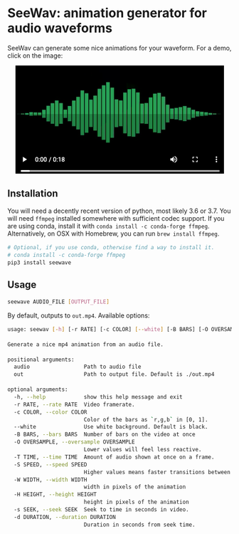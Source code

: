 # SeeWav: animation generator for audio waveforms

SeeWav can generate some nice animations for your waveform.
For a demo, click on the image:

<p align="center">
<a href="https://ai.honu.io/misc/seewav.mp4">
<img src="./seewav.png" alt="Demo of seewav"></a></p>

## Installation

You will need a decently recent version of python, most likely 3.6 or 3.7.
You will need `ffmpeg` installed somewhere with sufficient codec support. If you are using conda,
install it with `conda install -c conda-forge ffmpeg`. Alternatively, on OSX with Homebrew,
you can run `brew install ffmpeg`.

```bash
# Optional, if you use conda, otherwise find a way to install it.
# conda install -c conda-forge ffmpeg
pip3 install seewave
```

## Usage


```bash
seewave AUDIO_FILE [OUTPUT_FILE]
```
By default, outputs to `out.mp4`. Available options:

```bash
usage: seewav [-h] [-r RATE] [-c COLOR] [--white] [-B BARS] [-O OVERSAMPLE] [-T TIME] [-S SPEED] [-W WIDTH] [-H HEIGHT] [-s SEEK] [-d DURATION] audio [out]

Generate a nice mp4 animation from an audio file.

positional arguments:
  audio                 Path to audio file
  out                   Path to output file. Default is ./out.mp4

optional arguments:
  -h, --help            show this help message and exit
  -r RATE, --rate RATE  Video framerate.
  -c COLOR, --color COLOR
                        Color of the bars as `r,g,b` in [0, 1].
  --white               Use white background. Default is black.
  -B BARS, --bars BARS  Number of bars on the video at once
  -O OVERSAMPLE, --oversample OVERSAMPLE
                        Lower values will feel less reactive.
  -T TIME, --time TIME  Amount of audio shown at once on a frame.
  -S SPEED, --speed SPEED
                        Higher values means faster transitions between frames.
  -W WIDTH, --width WIDTH
                        width in pixels of the animation
  -H HEIGHT, --height HEIGHT
                        height in pixels of the animation
  -s SEEK, --seek SEEK  Seek to time in seconds in video.
  -d DURATION, --duration DURATION
                        Duration in seconds from seek time.
```
